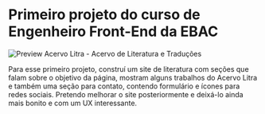 # Primeiro projeto do curso de Engenheiro Front-End da EBAC

![Preview Acervo Litra - Acervo de Literatura e Traduções]('./img/PreviewLitra.gif')

Para esse primeiro projeto, construí um site de literatura com seções que falam sobre o objetivo da página, mostram alguns trabalhos do Acervo Litra e também uma seção para contato, contendo formulário e ícones para redes sociais. Pretendo melhorar o site posteriormente e deixá-lo ainda mais bonito e com um UX interessante.
